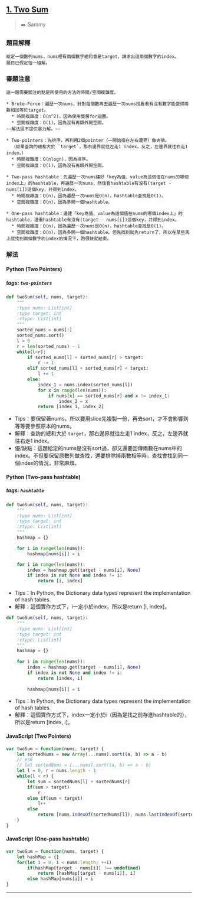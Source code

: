 ## [1. Two Sum](https://leetcode.com/problems/two-sum/)
> :black_nib: Sammy
### 題目解釋
    給定一個數列nums，nums裡有兩個數字總和會是target，請求出這兩個數字的index。
    題目已假定恰一組解。
### 審題注意
    這一題需要關注的點是所使用的方法的時間/空間複雜度。

    * Brute-Force：遍歷一次nums，針對每個數再去遍歷一次nums找看看有沒有數字能使得兩數相加等於target。
      * 時間複雜度：O(n^2)，因為使用雙層for迴圈。
      * 空間複雜度：O(1)，因為沒有再額外開空間。
    ~~解法區不提供暴力解。~~
    
    * Two-pointers：先排序，再利用2個pointer（一開始指在左右邊界）做夾擠。  
      （如果查詢的總和大於 `target`，那右邊界就往左走1 index，反之，左邊界就往右走1 index。）
      * 時間複雜度：O(nlogn)，因為排序。
      * 空間複雜度：O(1)，因為沒有再額外開空間。
    
    * Two-pass hashtable：先遍歷一次nums建好「key為值、value為這個值在nums的哪個index上」的hashtable，再遍歷一次nums，然後看hashtable有沒有(target - nums[i])這個key，并得到index。
      * 時間複雜度：O(n)，因為遍歷一次nums是O(n)，hashtable查找是O(1)。
      * 空間複雜度：O(n)，因為多開一個hashtable。

    * One-pass hashtable：邊建「key為值、value為這個值在nums的哪個index上」的hashtable，邊看hashtable有沒有(target - nums[i])這個key，并得到index。
      * 時間複雜度：O(n)，因為遍歷一次nums是O(n)，hashtable查找是O(1)。
      * 空間複雜度：O(n)，因為多開一個hashtable。但先找到就先return了，所以在某些馬上就找到兩個數字的index的情況下，跑很快就結束。

### 解法
#### Python (Two Pointers)
##### tags: `two-pointers`
```python
def twoSum(self, nums, target):
    """
    :type nums: List[int]
    :type target: int
    :rtype: List[int]
    """
    sorted_nums = nums[:]
    sorted_nums.sort()
    l = 0
    r = len(sorted_nums) - 1
    while(l<r):
        if sorted_nums[l] + sorted_nums[r] > target:
            r -= 1
        elif sorted_nums[l] + sorted_nums[r] < target:
            l += 1
        else:
            index_1 = nums.index(sorted_nums[l])
            for x in range(len(nums)):
                if nums[x] == sorted_nums[r] and x != index_1:
                    index_2 = x
            return [index_1, index_2]
```
- Tips：要保留著nums，所以要用slice先複製一份，再去sort，才不會影響到等等要參照原本的nums。
- 解釋：查詢的總和大於 `target`，那右邊界就往左走1 index，反之，左邊界就往右走1 index。
- 優/缺點：這題給定的nums是沒有sort過，卻又還要回傳兩數在nums中的index。不但要保留原數列做查找，還要排除掉兩數相等時，查找會找到同一個index的情況，非常麻煩。

#### Python (Two-pass hashtable)
##### tags: `hashtable`
```python
def twoSum(self, nums, target):
    """
    :type nums: List[int]
    :type target: int
    :rtype: List[int]
    """
    hashmap = {}

    for i in range(len(nums)):
        hashmap[nums[i]] = i

    for i in range(len(nums)):
        index = hashmap.get(target - nums[i], None)
        if index is not None and index != i:
            return [i, index]

```
- Tips：In Python, the Dictionary data types represent the implementation of hash tables.
- 解釋：這個實作方式下，i一定小於index，所以是return [i, index]。

```python
def twoSum(self, nums, target):
    """
    :type nums: List[int]
    :type target: int
    :rtype: List[int]
    """
    hashmap = {}
        
    for i in range(len(nums)):
        index = hashmap.get(target - nums[i], None)
        if index is not None and index != i:
            return [index, i]
        
        hashmap[nums[i]] = i
```
- Tips：In Python, the Dictionary data types represent the implementation of hash tables.
- 解釋：這個實作方式下，index一定小於i（因為是找之前存進hashtable的），所以是return [index, i]。

#### JavaScript (Two Pointers)
```javascript
var twoSum = function(nums, target) {
    let sortedNums = new Array(...nums).sort((a, b) => a - b)
    // es6
    // let sortedNums = [...nums].sort((a, b) => a - b)
    let l = 0, r = nums.length - 1
    while(l < r) {
        let sum = sortedNums[l] + sortedNums[r]
        if(sum > target)
            r--
        else if(sum < target)
            l++
        else 
            return [nums.indexOf(sortedNums[l]), nums.lastIndexOf(sortedNums[r])]
    }
}
```
#### JavaScript (One-pass hashtable)
```javascript
var twoSum = function(nums, target) {
    let hashMap = {}
    for(let i = 0; i < nums.length; ++i)
        if(hashMap[target - nums[i]] !== undefined)
            return [hashMap[target - nums[i]], i]
        else hashMap[nums[i]] = i
}
```
---
